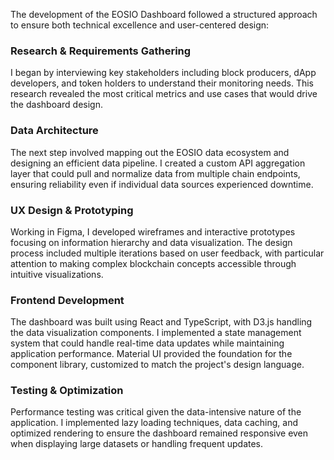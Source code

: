 The development of the EOSIO Dashboard followed a structured approach to ensure both technical excellence and user-centered design:

### Research & Requirements Gathering
I began by interviewing key stakeholders including block producers, dApp developers, and token holders to understand their monitoring needs. This research revealed the most critical metrics and use cases that would drive the dashboard design.

### Data Architecture
The next step involved mapping out the EOSIO data ecosystem and designing an efficient data pipeline. I created a custom API aggregation layer that could pull and normalize data from multiple chain endpoints, ensuring reliability even if individual data sources experienced downtime.

### UX Design & Prototyping
Working in Figma, I developed wireframes and interactive prototypes focusing on information hierarchy and data visualization. The design process included multiple iterations based on user feedback, with particular attention to making complex blockchain concepts accessible through intuitive visualizations.

### Frontend Development
The dashboard was built using React and TypeScript, with D3.js handling the data visualization components. I implemented a state management system that could handle real-time data updates while maintaining application performance. Material UI provided the foundation for the component library, customized to match the project's design language.

### Testing & Optimization
Performance testing was critical given the data-intensive nature of the application. I implemented lazy loading techniques, data caching, and optimized rendering to ensure the dashboard remained responsive even when displaying large datasets or handling frequent updates.
